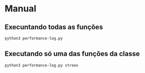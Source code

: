 # Manual

## Execuntando todas as funções

```bash
python3 performance-log.py
```

## Executando só uma das funções da classe


```bash
python3 performance-log.py strees
```

